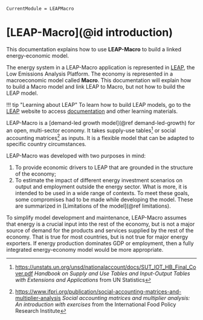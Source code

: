 ```@meta
CurrentModule = LEAPMacro
```

# [LEAP-Macro](@id introduction)
This documentation explains how to use **LEAP-Macro** to build a linked energy-economic model.

The energy system in a LEAP-Macro application is represented in [LEAP](https://leap.sei.org/), the Low Emissions Analysis Platform. The economy is represented in a macroeconomic model called **Macro**. This documentation will explain how to build a Macro model and link LEAP to Macro, but not how to build the LEAP model.

!!! tip "Learning about LEAP"
    To learn how to build LEAP models, go to the [LEAP](https://leap.sei.org/) website to access [documentation](https://leap.sei.org/help/leap.htm#t=Concepts%2FIntroduction.htm) and other learning materials.

LEAP-Macro is a [demand-led growth model](@ref demand-led-growth) for an open, multi-sector economy. It takes supply-use tables[^1] or social accounting matrices[^2] as inputs. It is a flexible model that can be adapted to specific country circumstances.

LEAP-Macro was developed with two purposes in mind:
1. To provide economic drivers to LEAP that are grounded in the structure of the economy;
2. To estimate the impact of different energy investment scenarios on output and employment outside the energy sector.
What is more, it is intended to be used in a wide range of contexts. To meet these goals, some compromises had to be made while developing the model. These are summarized in [Limitations of the model](@ref limitations).

To simplify model development and maintenance, LEAP-Macro assumes that energy is a crucial input into the rest of the economy, but is not a major source of demand for the products and services supplied by the rest of the economy. That is true for most countries, but is not true for major energy exporters. If energy production dominates GDP or employment, then a fully integrated energy-economy model would be more appropriate.

[^1]: <https://unstats.un.org/unsd/nationalaccount/docs/SUT_IOT_HB_Final_Cover.pdf> _Handbook on Supply and Use Tables and Input-Output Tables with Extensions and Applications_ from UN Statistics
[^2]: <https://www.ifpri.org/publication/social-accounting-matrices-and-multiplier-analysis> _Social accounting matrices and multiplier analysis: An introduction with exercises_ from the International Food Policy Research Institute
